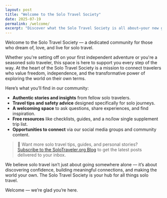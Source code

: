 ```yaml
---
layout: post
title: "Welcome to the Solo Travel Society"
date: 2025-07-19
permalink: /welcome/
excerpt: "Discover what the Solo Travel Society is all about—your new go-to space for inspiration, community, and resources for traveling alone."
---
```


Welcome to the Solo Travel Society — a dedicated community for those who dream of, love, and live for solo travel.

Whether you're setting off on your first independent adventure or you're a seasoned solo traveler, this space is here to support you every step of the way. At the heart of the Solo Travel Society is a mission to connect travelers who value freedom, independence, and the transformative power of exploring the world on their own terms.

Here’s what you’ll find in our community:

- **Authentic stories and insights** from fellow solo travelers.
- **Travel tips and safety advice** designed specifically for solo journeys.
- **A welcoming space** to ask questions, share experiences, and find inspiration.
- **Free resources** like checklists, guides, and a no/low single supplement trip list.
- **Opportunities to connect** via our social media groups and community content.

> 💌 Want more solo travel tips, guides, and personal stories?  
> [Subscribe to the SoloTraveler.org Blog](https://www.solotraveler.org/#/portal/signup) to get the latest posts delivered to your inbox.

We believe solo travel isn’t just about going somewhere alone — it’s about discovering confidence, building meaningful connections, and making the world your own. The Solo Travel Society is your hub for all things solo travel.

Welcome — we’re glad you’re here.
